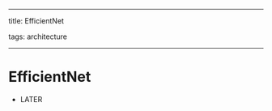 
---

title: EfficientNet

tags: architecture 

---

# EfficientNet
- LATER

































